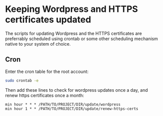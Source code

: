 # Keeping Wordpress and HTTPS certificates updated

The scripts for updating Wordpress and the HTTPS certificates are preferrably scheduled using crontab or some other scheduling mechanism native to your system of choice.

## Cron

Enter the cron table for the root account:

```bash
sudo crontab -e
```

Then add these lines to check for wordpress updates once a day, and renew https certificates once a month:

```crontab
min hour * * * /PATH/TO/PROJECT/DIR/update/wordpress
min hour 1 * * /PATH/TO/PROJECT/DIR/update/renew-https-certs
```

